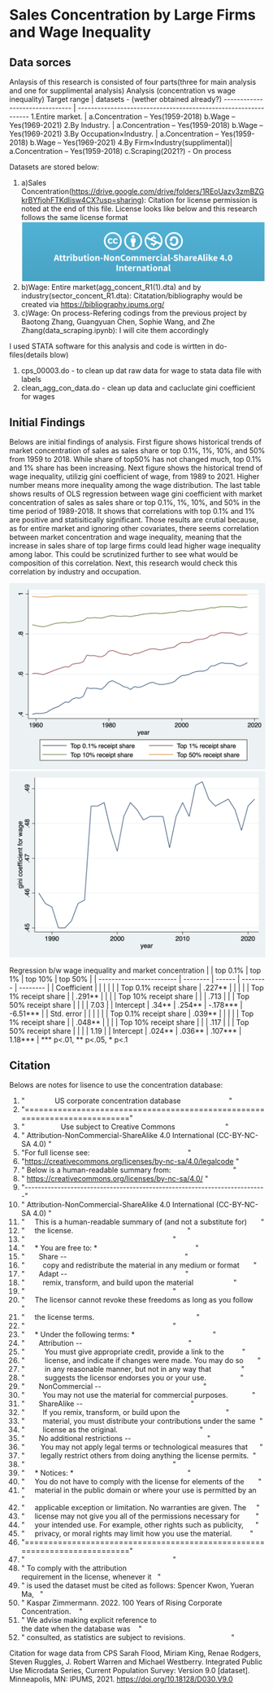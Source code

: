 

# Sales Concentration by Large Firms and Wage Inequality
## Data sorces
Anlaysis of this research is consisted of four parts(three for main analysis and one for supplimental analysis)
Analysis (concentration vs wage inequality)
Target range                    | datasets - (wether obtained already?)
------------------------------- | ---------------------------------------------------------------
1.Entire market.                | a.Concentration – Yes(1959-2018) b.Wage – Yes(1969-2021)
2.By Industry.                  | a.Concentration – Yes(1959-2018) b.Wage – Yes(1969-2021)
3.By Occupation×Industry.       | a.Concentration – Yes(1959-2018) b.Wage – Yes(1969-2021)
4.By Firm×Industry(supplimental)| a.Concentration – Yes(1959-2018) c.Scraping(2021?) - On process

Datasets are stored below:
1. a)Sales Concentration(https://drive.google.com/drive/folders/1REoUazv3zmBZGkrBYfjohFTKdIisw4CX?usp=sharing): Citation for license permission is noted at the end of this file. License looks like below and this research follows the same license format
![png](license.png)
3. b)Wage: Entire market(agg_concent_R1(1).dta) and by industry(sector_concent_R1.dta): Citatation/bibliography would be created via https://bibliography.ipums.org/
4. c)Wage: On process-Refering codings from the previous project by Baotong Zhang, Guangyuan Chen, Sophie Wang, and Zhe Zhang(data_scraping.ipynb): I will cite them accordingly

I used STATA software for this analysis and code is wirtten in do-files(details blow)
1. cps_00003.do - to clean up dat raw data for wage to stata data file with labels
2. clean_agg_con_data.do - clean up data and cacluclate gini coefficient for wages

## Initial Findings
Belows are initial findings of analysis. First figure shows historical trends of market concentration of sales as sales share or top 0.1%, 1%, 10%, and 50% from 1959 to 2018. While share of top50% has not changed much, top 0.1% and 1% share has been increasing. Next figure shows the historical trend of wage inequality, utilizig gini coefficient of wage, from 1989 to 2021. Higher number means more inequality among the wage distribution. The last table shows results of OLS regression between wage gini coefficient with market concentration of sales as sales share or top 0.1%, 1%, 10%, and 50% in the time period of 1989-2018. It shows that correlations with top 0.1% and 1% are positive and statisitically significant. Those results are crutial because, as for entire market and ignoring other covariates, there seems correlation between market concentration and wage inequality, meaning that the increase in sales share of top large firms could lead higher wage inequality among labor. This could be scrutinized further to see what would be composition of this correlation. Next, this research would check this correlation by industry and occupation.

![png](sales_concentration.png)
![png](wage_inequality.png)

Regression b/w wage inequality and market concentration
|                          | top 0.1% | top 1% | top 10%  | top 50%  |
| ------------------------ | -------- | ------ | -------- | -------- |
| Coefficient              |          |        |          |          |
|   Top 0.1% receipt share | .227**   |        |          |          |
|   Top 1% receipt share   |          | .291** |          |          |
|   Top 10% receipt share  |          |        | .713     |          |
|   Top 50% receipt share  |          |        |          | 7.03     |
|   Intercept              | .34**    | .254** | -.178*** | -6.51*** |
| Std. error               |          |        |          |          |
|   Top 0.1% receipt share | .039**   |        |          |          |
|   Top 1% receipt share   |          | .048** |          |          |
|   Top 10% receipt share  |          |        | .117     |          |
|   Top 50% receipt share  |          |        |          | 1.19     |
|   Intercept              | .024**   | .036** | .107***  | 1.18***  |
*** p<.01, ** p<.05, * p<.1
## Citation
Belows are notes for lisence to use the concentration database:
  1.  "               US corporate concentration database                        " 
  2.  "==========================================================================" 
  3.  "                  Use subject to Creative Commons                         " 
  4.  " Attribution-NonCommercial-ShareAlike 4.0 International (CC-BY-NC-SA 4.0) "
  5.  "For full license see:                                                     " 
  6.  "https://creativecommons.org/licenses/by-nc-sa/4.0/legalcode               " 
  7.  " Below is a human-readable summary from:                                  " 
  8.  " https://creativecommons.org/licenses/by-nc-sa/4.0/                       " 
  9.  "--------------------------------------------------------------------------" 
 10.  " Attribution-NonCommercial-ShareAlike 4.0 International (CC-BY-NC-SA 4.0) "
 11.  "     This is a human-readable summary of (and not a substitute for)       "
 12.  "     the license.                                                         "
 13.  "                                                                          "
 14.  "     * You are free to: *                                                 "
 15.  "       Share --                                                           " 
 16.  "         copy and redistribute the material in any medium or format       "
 17.  "       Adapt --                                                           " 
 18.  "         remix, transform, and build upon the material                    "
 19.  "                                                                          "
 20.  "     The licensor cannot revoke these freedoms as long as you follow      " 
 21.  "     the license terms.                                                   " 
 22.  "                                                                          "
 23.  "     * Under the following terms: *                                       "
 24.  "       Attribution --                                                     "
 25.  "          You must give appropriate credit, provide a link to the         " 
 26.  "          license, and indicate if changes were made. You may do so       " 
 27.  "          in any reasonable manner, but not in any way that               " 
 28.  "          suggests the licensor endorses you or your use.                 "
 29.  "       NonCommercial --                                                   "
 30.  "         You may not use the material for commercial purposes.            "
 31.  "       ShareAlike --                                                      "
 32.  "         If you remix, transform, or build upon the                       " 
 33.  "         material, you must distribute your contributions under the same  " 
 34.  "         license as the original.                                         "
 35.  "       No additional restrictions --                                      "
 36.  "        You may not apply legal terms or technological measures that      "
 37.  "        legally restrict others from doing anything the license permits.  "
 38.  "                                                                          "
 39.  "     * Notices: *                                                         "
 40.  "     You do not have to comply with the license for elements of the       " 
 41.  "     material in the public domain or where your use is permitted by an   " 
 42.  "     applicable exception or limitation. No warranties are given. The     " 
 43.  "     license may not give you all of the permissions necessary for        " 
 44.  "     your intended use. For example, other rights such as publicity,      " 
 45.  "     privacy, or moral rights may limit how you use the material.         " 
 46.  "=========================================================================="
 47.  "                                                                          "
 48.  " To comply with the attribution requirement in the license, whenever it   "
 49.  " is used the dataset must be cited as follows: Spencer Kwon, Yueran Ma,   "
 50.  " Kaspar Zimmermann. 2022. 100 Years of Rising Corporate Concentration.    "
 51.  " We advise making explicit reference to the date when the database was    "
 52.  " consulted, as statistics are subject to revisions.                       "

Citation for wage data from CPS
Sarah Flood, Miriam King, Renae Rodgers, Steven Ruggles, J. Robert Warren and Michael Westberry. Integrated Public Use Microdata Series, Current Population Survey: Version 9.0 [dataset]. Minneapolis, MN: IPUMS, 2021.
https://doi.org/10.18128/D030.V9.0

